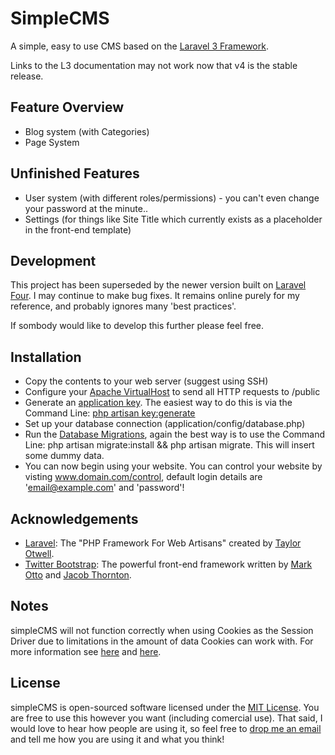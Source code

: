 # SimpleCMS

A simple, easy to use CMS based on the [Laravel 3 Framework](http://laravel.com).

Links to the L3 documentation may not work now that v4 is the stable release.

## Feature Overview
- Blog system (with Categories)
- Page System

## Unfinished Features
- User system (with different roles/permissions) - you can't even change your password at the minute..
- Settings (for things like Site Title which currently exists as a placeholder in the front-end template)

## Development
This project has been superseded by the newer version built on [Laravel Four](http://four.laravel.com). I may continue to make bug fixes. It remains online purely for my reference, and probably ignores many 'best practices'.

If sombody would like to develop this further please feel free.

## Installation
- Copy the contents to your web server (suggest using SSH)
- Configure your [Apache VirtualHost](http://laravel.com/docs/install#server-configuration) to send all HTTP requests to /public
- Generate an [application key](http://laravel.com/docs/install#basic-configuration). The easiest way to do this is via the Command Line: [php artisan key:generate](http://laravel.com/docs/artisan/commands#application-configuration)
- Set up your database connection (application/config/database.php)
- Run the [Database Migrations](http://laravel.com/docs/database/migrations), again the best way is to use the Command Line: php artisan migrate:install && php artisan migrate. This will insert some dummy data.
- You can now begin using your website. You can control your website by visting www.domain.com/control, default login details are 'email@example.com' and 'password'!

## Acknowledgements
- [Laravel](http://laravel.com): The "PHP Framework For Web Artisans" created by [Taylor Otwell](https://twitter.com/taylorotwell).
- [Twitter Bootstrap](http://twitter.github.com/bootstrap/): The powerful front-end framework written by [Mark Otto](https://twitter.com/mdo) and [Jacob Thornton](https://twitter.com/fat).

## Notes

simpleCMS will not function correctly when using Cookies as the Session Driver due to limitations in the amount of data Cookies can work with. For more information see [here](http://goo.gl/qO5qT) and [here](http://goo.gl/cxqFB).

## License

simpleCMS is open-sourced software licensed under the [MIT License](http://en.wikipedia.org/wiki/MIT_License). You are free to use this however you want (including comercial use). That said, I would love to hear how people are using it, so feel free to [drop me an email](mailto:tom@beingtomgreen.com) and tell me how you are using it and what you think!